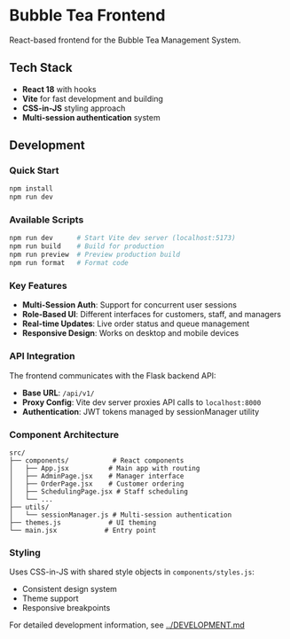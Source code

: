 # Bubble Tea Frontend

React-based frontend for the Bubble Tea Management System.

## Tech Stack
- **React 18** with hooks
- **Vite** for fast development and building
- **CSS-in-JS** styling approach
- **Multi-session authentication** system

## Development

### Quick Start
```bash
npm install
npm run dev
```

### Available Scripts
```bash
npm run dev      # Start Vite dev server (localhost:5173)
npm run build    # Build for production
npm run preview  # Preview production build
npm run format   # Format code
```

### Key Features
- **Multi-Session Auth**: Support for concurrent user sessions
- **Role-Based UI**: Different interfaces for customers, staff, and managers  
- **Real-time Updates**: Live order status and queue management
- **Responsive Design**: Works on desktop and mobile devices

### API Integration
The frontend communicates with the Flask backend API:
- **Base URL**: `/api/v1/`
- **Proxy Config**: Vite dev server proxies API calls to `localhost:8000`
- **Authentication**: JWT tokens managed by sessionManager utility

### Component Architecture
```
src/
├── components/           # React components
│   ├── App.jsx          # Main app with routing
│   ├── AdminPage.jsx    # Manager interface
│   ├── OrderPage.jsx    # Customer ordering
│   ├── SchedulingPage.jsx # Staff scheduling
│   └── ...
├── utils/
│   └── sessionManager.js # Multi-session authentication
├── themes.js            # UI theming
└── main.jsx            # Entry point
```

### Styling
Uses CSS-in-JS with shared style objects in `components/styles.js`:
- Consistent design system
- Theme support
- Responsive breakpoints

For detailed development information, see [../DEVELOPMENT.md](../DEVELOPMENT.md)
